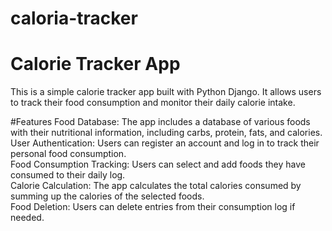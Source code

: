 # caloria-tracker
# Calorie Tracker App
This is a simple calorie tracker app built with Python Django. It allows users to track their food consumption and monitor their daily calorie intake.

#Features
Food Database: The app includes a database of various foods with their nutritional information, including carbs, protein, fats, and calories.  
User Authentication: Users can register an account and log in to track their personal food consumption.  
Food Consumption Tracking: Users can select and add foods they have consumed to their daily log.  
Calorie Calculation: The app calculates the total calories consumed by summing up the calories of the selected foods.  
Food Deletion: Users can delete entries from their consumption log if needed.  
